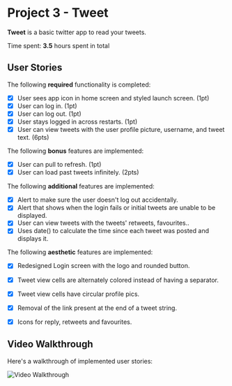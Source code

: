 # Project 3 - Tweet

**Tweet** is a basic twitter app to read your tweets.

Time spent: **3.5** hours spent in total

## User Stories

The following **required** functionality is completed:

- [x] User sees app icon in home screen and styled launch screen. (1pt)
- [x] User can log in. (1pt)
- [x] User can log out. (1pt)
- [x] User stays logged in across restarts. (1pt)
- [x] User can view tweets with the user profile picture, username, and tweet text. (6pts)

The following **bonus** features are implemented:

- [x] User can pull to refresh. (1pt)
- [x] User can load past tweets infinitely. (2pts)

The following **additional** features are implemented:

- [x] Alert to make sure the user doesn't log out accidentally.
- [x] Alert that shows when the login fails or initial tweets are unable to be displayed.
- [x] User can view tweets with the tweets' retweets, favourites..
- [x] Uses date() to calculate the time since each tweet was posted and displays it.

The following **aesthetic** features are implemented:

- [x] Redesigned Login screen with the logo and rounded button. 
- [x] Tweet view cells are alternately colored instead of having a separator.
- [x] Tweet view cells have circular profile pics.
- [x] Removal of the link present at the end of a tweet string.
- [x] Icons for reply, retweets and favourites.




## Video Walkthrough

Here's a walkthrough of implemented user stories:

<img src='https://giphy.com/gifs/1zlTTztFtzfNJR9Hdq/' title='Video Walkthrough' width='' alt='Video Walkthrough' />

